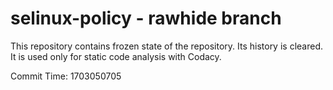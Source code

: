 # selinux-policy - rawhide branch

This repository contains frozen state of the repository.
Its history is cleared. It is used only for static code
analysis with Codacy.

Commit Time: 1703050705